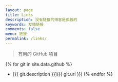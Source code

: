 ```yaml
---
layout: page
title: Links
description: 没有链接的博客是孤独的
keywords: 友情链接
comments: false
menu: 链接
permalink: /links/
---
```


> 有用的 GitHub 项目

{% for git in site.data.github %}
* [{{ git.description }}]({{ git.url }})
{% endfor %}
